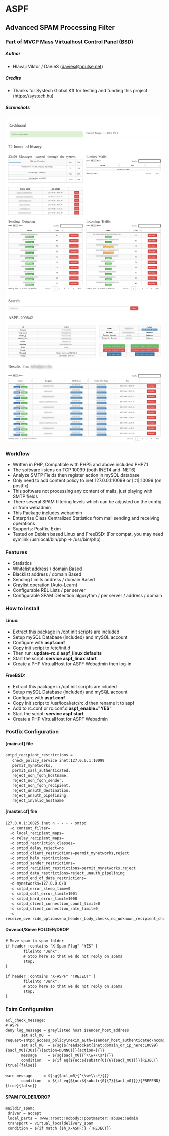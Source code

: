 # ASPF 
## Advanced SPAM Processing Filter
### Part of MVCP Mass Virtualhost Control Panel (BSD)

##### Author
- Hlavaji Viktor / DaVieS (davies@npulse.net)

##### Credits
- Thanks for Systech Global Kft for testing and funding this project (https://systech.hu)

##### Screnshots
![ASPF Summary](/aspf-1.png?raw=true "ASPF Summary")
![ASPF Search](/aspf-2.png?raw=true "ASPF Search")

### Workflow
- Written in PHP, Compatible with PHP5 and above included PHP7.1
- The software listens on TCP 10099 (both INET4 and INET6)
- Analyze SMTP Fields then register action in mySQL database
- Only need to add content policy to inet:127.0.0.1:10099 or [::1]:10099 (on postfix)
- This software not processing any content of mails, just playing with SMTP fields
- There several SPAM filtering levels which can be adjusted on the config or from webadmin
- This Package includes webadmin
- Enterprise Class Centralized Statistics from mail sending and receiving operations
- Supports: Postfix, Exim
- Tested on Debian based Linux and FreeBSD: (For compat, you may need symlink /usr/local/bin/php -> /usr/bin/php)

### Features
- Statistics
- Whitelist address / domain Based
- Blacklist address / domain Based
- Sending Limits address / domain Based
- Graylist operation (Auto-Learn)
- Configurable RBL Lists / per server
- Configurable SPAM Detection algorythm / per server / address / domain


### How to Install
#### Linux:
- Extract this package in /opt init scripts are included
- Setup mySQL Database (included) and mySQL account
- Configure with **aspf.conf**
- Copy init script to /etc/init.d
- Then run: **update-rc.d aspf_linux defaults**
- Start the script: **service aspf_linux start**
- Create a PHP VirtualHost for ASPF Webadmin then log-in

#### FreeBSD:
- Extract this package in /opt init scripts are icluded
- Setup mySQL Database (included) and mySQL account
- Configure with **aspf.conf**
- Copy init script to /usr/local/etc/rc.d then rename it to aspf
- Add to rc.conf or rc.conf.d **aspf_enable="YES"**
- Start the script: **service aspf start**
- Create a PHP VirtualHost for ASPF Webadmin

### Postfix Configuration

#### [main.cf] file
````
smtpd_recipient_restrictions =
   check_policy_service inet:127.0.0.1:10099
   permit_mynetworks,
   permit_sasl_authenticated,
   reject_non_fqdn_hostname,
   reject_non_fqdn_sender,
   reject_non_fqdn_recipient,
   reject_unauth_destination,
   reject_unauth_pipelining,
   reject_invalid_hostname
````

#### [master.cf] file
````
127.0.0.1:10025 inet n - - - - smtpd
  -o content_filter=
  -o local_recipient_maps=
  -o relay_recipient_maps=
  -o smtpd_restriction_classes=
  -o smtpd_delay_reject=no
  -o smtpd_client_restrictions=permit_mynetworks,reject
  -o smtpd_helo_restrictions=
  -o smtpd_sender_restrictions=
  -o smtpd_recipient_restrictions=permit_mynetworks,reject
  -o smtpd_data_restrictions=reject_unauth_pipelining
  -o smtpd_end_of_data_restrictions=
  -o mynetworks=127.0.0.0/8
  -o smtpd_error_sleep_time=0
  -o smtpd_soft_error_limit=1001
  -o smtpd_hard_error_limit=1000
  -o smtpd_client_connection_count_limit=0
  -o smtpd_client_connection_rate_limit=0
  -o receive_override_options=no_header_body_checks,no_unknown_recipient_checks
````

#### Dovecot/Sieve FOLDER/DROP
````
# Move spam to spam folder
if header :contains "X-Spam-Flag" "YES" {
        fileinto "Junk";
        # Stop here so that we do not reply on spams
        stop;
}

if header :contains "X-ASPF" "!REJECT" {
        fileinto "Junk";
        # Stop here so that we do not reply on spams
        stop;
}
````


### Exim Configuration
````
acl_check_message:
# ASPF
deny log_message = greylisted host $sender_host_address
       set acl_m0  = request=smtpd_access_policy\nexim_auth=$sender_host_authenticated\ncompatibility=exim\nprotocol_state=RCPT\nprotocol_name=${uc:$received_protocol}\nhelo_name=$sender_helo_name\nclient_address=$sender_host_address\nclient_name=$sender_host_name\nsender=$sender_address\nrecipient=$recipients\n\n
       set acl_m0  = ${sg{${readsocket{inet:domain_or_ip_here:10099}{$acl_m0}{30s}{}{action=DUNNO}}}{action=}{}}
       message     = ${sg{$acl_m0}{^\\w+\\s*}{}}
       condition   = ${if eq{${uc:${substr{0}{6}{$acl_m0}}}}{REJECT}{true}{false}}

warn message     = ${sg{$acl_m0}{^\\w+\\s*}{}}
       condition   = ${if eq{${uc:${substr{0}{7}{$acl_m0}}}}{PREPEND}{true}{false}}
````

#### SPAM FOLDER/DROP
````
maildir_spam:
 driver = accept
 local_parts = !www:!root:!nobody:!postmaster:!abuse:!admin
 transport = virtual_localdelivery_spam
 condition = ${if match {$h_X-ASPF:} {!REJECT}}
````
